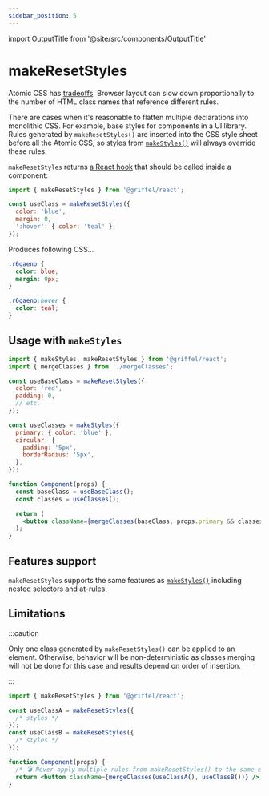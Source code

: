 ```yaml
---
sidebar_position: 5
---
```


import OutputTitle from '@site/src/components/OutputTitle'

# makeResetStyles

Atomic CSS has [tradeoffs](/react/guides/atomic-css#trade-offs).
Browser layout can slow down proportionally to the number of HTML class names that reference different rules.

There are cases when it's reasonable to flatten multiple declarations into monolithic CSS. For example, base styles for components in a UI library.
Rules generated by `makeResetStyles()` are inserted into the CSS style sheet before all the Atomic CSS, so styles from [`makeStyles()`](/react/api/make-styles) will always override these rules.

`makeResetStyles` returns [a React hook](https://reactjs.org/docs/hooks-intro.html) that should be called inside a component:

```js
import { makeResetStyles } from '@griffel/react';

const useClass = makeResetStyles({
  color: 'blue',
  margin: 0,
  ':hover': { color: 'teal' },
});
```

<OutputTitle>Produces following CSS...</OutputTitle>

```css
.r6gaeno {
  color: blue;
  margin: 0px;
}

.r6gaeno:hover {
  color: teal;
}
```

## Usage with `makeStyles`

```jsx
import { makeStyles, makeResetStyles } from '@griffel/react';
import { mergeClasses } from './mergeClasses';

const useBaseClass = makeResetStyles({
  color: 'red',
  padding: 0,
  // etc.
});

const useClasses = makeStyles({
  primary: { color: 'blue' },
  circular: {
    padding: '5px',
    borderRadius: '5px',
  },
});

function Component(props) {
  const baseClass = useBaseClass();
  const classes = useClasses();

  return (
    <button className={mergeClasses(baseClass, props.primary && classes.primary, props.circular && classes.circular)} />
  );
}
```

## Features support

`makeResetStyles` supports the same features as [`makeStyles()`](/react/api/make-styles) including nested selectors and at-rules.

## Limitations

:::caution

Only one class generated by `makeResetStyles()` can be applied to an element. Otherwise, behavior will be non-deterministic as classes merging will not be done for this case and results depend on order of insertion.

:::

```jsx
import { makeResetStyles } from '@griffel/react';

const useClassA = makeResetStyles({
  /* styles */
});
const useClassB = makeResetStyles({
  /* styles */
});

function Component(props) {
  /* 💣 Never apply multiple rules from makeResetStyles() to the same element */
  return <button className={mergeClasses(useClassA(), useClassB())} />;
}
```
